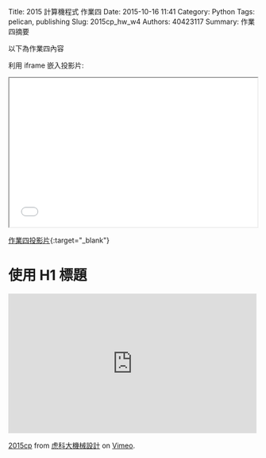 Title: 2015 計算機程式 作業四
Date: 2015-10-16 11:41
Category: Python
Tags: pelican, publishing
Slug: 2015cp_hw_w4
Authors: 40423117
Summary: 作業四摘要

以下為作業四內容

利用 iframe 嵌入投影片:

<iframe src="40423117_cp_w4_p.html" width="500" height="300"></iframe>

[作業四投影片](40423117_cp_w4_p.html){:target="_blank"}

使用 H1 標題
============

<iframe src="https://player.vimeo.com/video/142582837" width="500" height="281" frameborder="0" webkitallowfullscreen mozallowfullscreen allowfullscreen></iframe> <p><a href="https://vimeo.com/142582837">2015cp</a> from <a href="https://vimeo.com/user24079973">虎科大機械設計</a> on <a href="https://vimeo.com">Vimeo</a>.</p>
